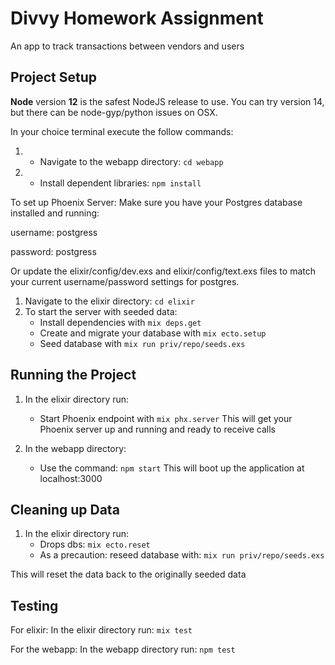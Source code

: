 # Divvy Homework Assignment

An app to track transactions between vendors and users


## Project Setup

**Node** version **12** is the safest NodeJS release to use.  You can try version 14, but there can be node-gyp/python issues on OSX.

In your choice terminal execute the follow commands: 
1. * Navigate to the webapp directory: `cd webapp`
2. * Install dependent libraries: `npm install`

To set up Phoenix Server:
Make sure you have your Postgres database installed and running:

username: postgress

password: postgress

Or update the elixir/config/dev.exs and elixir/config/text.exs files to match your current username/password settings for postgres.

1. Navigate to the elixir directory: `cd elixir`
2. To start the server with seeded data:
    * Install dependencies with `mix deps.get`
    * Create and migrate your database with `mix ecto.setup`
    * Seed database with `mix run priv/repo/seeds.exs`

## Running the Project

1. In the elixir directory run: 
    * Start Phoenix endpoint with `mix phx.server`
This will get your Phoenix server up and running and ready to receive calls

2. In the webapp directory:
    * Use the command: `npm start`
    This will boot up the application at localhost:3000

## Cleaning up Data
1. In the elixir directory run: 
    * Drops dbs: `mix ecto.reset`
    * As a precaution: reseed database with: `mix run priv/repo/seeds.exs`

This will reset the data back to the originally seeded data


## Testing
For elixir: 
    In the elixir directory run: `mix test`

For the webapp: 
    In the webapp directory run: `npm test`
